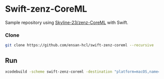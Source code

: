 # Swift-zenz-CoreML

Sample repository using [Skyline-23/zenz-CoreML](https://github.com/Skyline-23/zenz-CoreML) with Swift.

### Clone

```bash
git clone https://github.com/ensan-hcl/swift-zenz-coreml --recursive
```

## Run

```bash
xcodebuild -scheme swift-zenz-coreml -destination "platform=macOS,name=Any Mac" -configuration Release test
```

